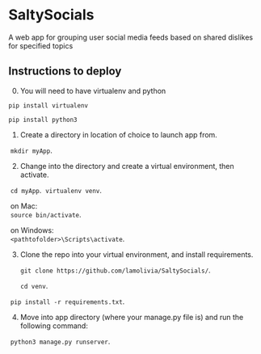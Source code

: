 # SaltySocials

A web app for grouping user social media feeds based on shared dislikes for specified topics

## Instructions to deploy

0. You will need to have virtualenv and python 

  `pip install virtualenv`       
  
  `pip install python3`     
  
  

1. Create a directory in location of choice to launch app from. 

   `mkdir myApp`. 
  
2. Change into the directory and create a virtual environment, then activate. 

   `cd myApp`. 
   `virtualenv venv`. 
  
   on Mac:      
    `source bin/activate`. 
  
   on Windows:  
   `<pathtofolder>\Scripts\activate`. 
  
3. Clone the repo into your virtual environment, and install requirements. 
   
   `git clone https://github.com/lamolivia/SaltySocials/`. 
   
   `cd venv`. 
   
   `pip install -r requirements.txt`. 
  
4. Move into app directory (where your manage.py file is) and run the following command:   

   `python3 manage.py runserver`.  
 
